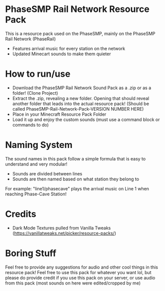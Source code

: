 # PhaseSMP Rail Network Resource Pack
This is a resource pack used on the PhaseSMP, mainly on the PhaseSMP Rail Network (PhaseRail) 

- Features arrival music for every station on the network
- Updated Minecart sounds to make them quieter

# How to run/use

- Download the PhaseSMP Rail Network Sound Pack as a .zip or as a folder! (Clone Project)
- Extract the .zip, revealing a new folder. Opening that should reveal another folder that leads into the actual resource pack! (Should be called PhaseSMP-Rail-Network-Pack-VERSION NUMBER HERE)
- Place in your Minecraft Resource Pack Folder
- Load it up and enjoy the custom sounds (must use a command block or commands to do)

# Naming System
The sound names in this pack follow a simple formula that is easy to understand and very modular!

 - Sounds are divided between lines
 - Sounds are then named based on what station they belong to

For example:
"line1/phasecave" plays the arrival music on Line 1 when reaching Phase-Cave Station!

# Credits
 - Dark Mode Textures pulled from Vanilla Tweaks (https://vanillatweaks.net/picker/resource-packs/)

# Boring Stuff

Feel free to provide any suggestions for audio and other cool things in this resource pack!
Feel free to use this pack for whatever you want lol, but please do provide credit if you use this pack on your server, or use audio from this pack (most sounds on here were edited/cropped by me)
